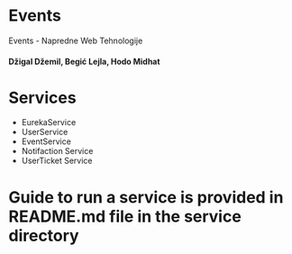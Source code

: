 # Events
Events - Napredne Web Tehnologije
#### Džigal Džemil, Begić Lejla, Hodo Midhat

# Services

- EurekaService
- UserService
- EventService
- Notifaction Service
- UserTicket Service


# Guide to run a service is provided in README.md file in the service directory

